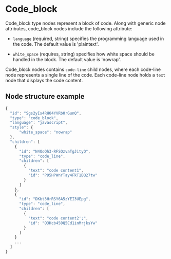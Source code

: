 # Code_block

Code_block type nodes represent a block of code. Along with generic node attributes, code_block nodes include the following attribute:

- `language` (required, string) specifies the programming language used in the code. The default value is 'plaintext'.

- `white_space` (requires, string) specifies how white space should be handled in the block. The default value is 'nowrap'.

Code_block nodes contains `code-line` child nodes, where each code-line node represents a single line of the code. Each code-line node holds a `text` node that displays the code content.

## Node structure example
```javascript  
{
  "id": "Sgs2yIs4RHO4YVRb0rGunQ",
  "type": "code_block",
  "language": "javascript",
  "style": {
      "white_space": "nowrap"
  },
  "children": [
    {
      "id": "N4QoQh3-RFSQzvaTgJityQ",
      "type": "code_line",
      "children": [
        {
          "text": "code content1",
          "id": "P95HPWnYTay4FkT1BQ27tw"
        }
      ]
    }, 
    {
      "id": "DKbt3HrRSY6A5zYEI3UEpg",
      "type": "code_line",
      "children": [
        {
          "text": "code content2';",
          "id": "O3Hcb450Q5Cd1inMrjksYw"
        }
      ]
    }
    ...
  ]
}
```